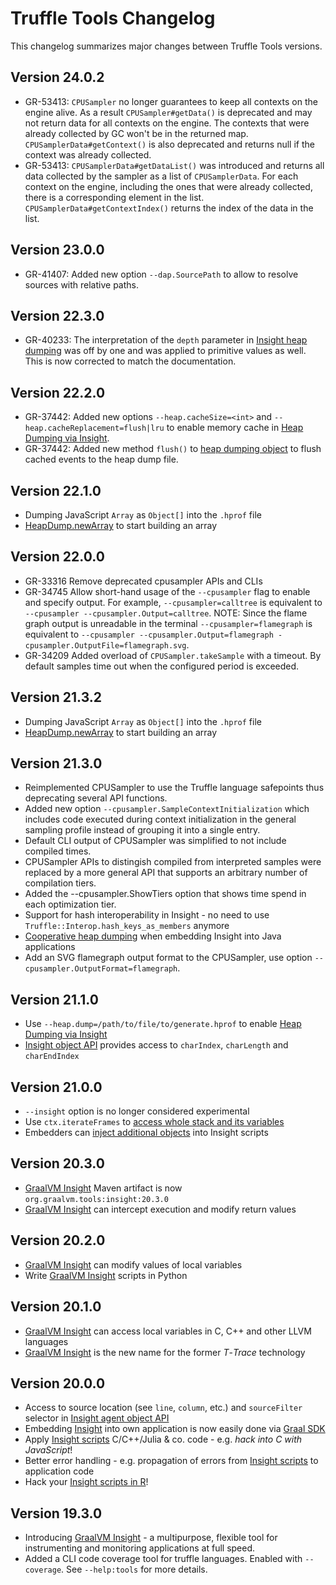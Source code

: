 # Truffle Tools Changelog

This changelog summarizes major changes between Truffle Tools versions.

## Version 24.0.2
* GR-53413: `CPUSampler` no longer guarantees to keep all contexts on the engine alive. As a result `CPUSampler#getData()` is deprecated and may not return data for all contexts on the engine. The contexts that were already collected by GC won't be in the returned map. `CPUSamplerData#getContext()` is also deprecated and returns null if the context was already collected.
* GR-53413: `CPUSamplerData#getDataList()` was introduced and returns all data collected by the sampler as a list of `CPUSamplerData`. For each context on the engine, including the ones that were already collected, there is a corresponding element in the list. `CPUSamplerData#getContextIndex()` returns the index of the data in the list.

## Version 23.0.0
* GR-41407: Added new option `--dap.SourcePath` to allow to resolve sources with relative paths.

## Version 22.3.0
* GR-40233: The interpretation of the `depth` parameter in [Insight heap dumping](../docs/tools/insight/Insight-Manual.md#heap-dumping) was off by one and was applied to primitive values as well. This is now corrected to match the documentation.

## Version 22.2.0
* GR-37442: Added new options `--heap.cacheSize=<int>` and `--heap.cacheReplacement=flush|lru` to enable memory cache in [Heap Dumping via Insight](../docs/tools/insight/Insight-Manual.md#heap-dumping-cache). 
* GR-37442: Added new method `flush()` to [heap dumping object](../docs/tools/insight/Insight-Manual.md#heap-dumping) to flush cached events to the heap dump file.

## Version 22.1.0
* Dumping JavaScript `Array` as `Object[]` into the `.hprof` file
* [HeapDump.newArray](https://www.graalvm.org/tools/javadoc/org/graalvm/tools/insight/heap/HeapDump.html) to start building an array

## Version 22.0.0
* GR-33316 Remove deprecated cpusampler APIs and CLIs
* GR-34745 Allow short-hand usage of the `--cpusampler` flag to enable and specify output. For example, `--cpusampler=calltree` is equivalent to `--cpusampler --cpusampler.Output=calltree`. NOTE: Since the flame graph output is unreadable in the terminal `--cpusampler=flamegraph` is equivalent to `--cpusampler --cpusampler.Output=flamegraph -cpusampler.OutputFile=flamegraph.svg`.
* GR-34209 Added overload of `CPUSampler.takeSample` with a timeout. By default samples time out when the configured period is exceeded.

## Version 21.3.2
* Dumping JavaScript `Array` as `Object[]` into the `.hprof` file
* [HeapDump.newArray](https://www.graalvm.org/tools/javadoc/org/graalvm/tools/insight/heap/HeapDump.html) to start building an array

## Version 21.3.0
* Reimplemented CPUSampler to use the Truffle language safepoints thus deprecating several API functions.
* Added new option `--cpusampler.SampleContextInitialization` which includes code executed during context initialization in the general sampling profile instead of grouping it into a single entry.
* Default CLI output of CPUSampler was simplified to not include compiled times.
* CPUSampler APIs to distingish compiled from interpreted samples were replaced by a more general API that supports an arbitrary number of compilation tiers.
* Added the --cpusampler.ShowTiers option that shows time spend in each optimization tier.
* Support for hash interoperability in Insight - no need to use `Truffle::Interop.hash_keys_as_members` anymore
* [Cooperative heap dumping](https://www.graalvm.org/tools/javadoc/org/graalvm/tools/insight/heap/package-summary.html) when embedding Insight into Java applications
* Add an SVG flamegraph output format to the CPUSampler, use option `--cpusampler.OutputFormat=flamegraph`.


## Version 21.1.0

* Use `--heap.dump=/path/to/file/to/generate.hprof` to enable [Heap Dumping via Insight](docs/Insight-Manual.md#Heap-Dumping)
* [Insight object API](https://www.graalvm.org/tools/javadoc/org/graalvm/tools/insight/Insight.html) provides access to `charIndex`, `charLength` and `charEndIndex`

## Version 21.0.0

* `--insight` option is no longer considered experimental
* Use `ctx.iterateFrames` to [access whole stack and its variables](docs/Insight-Manual.md#Accessing-whole-Stack)
* Embedders can [inject additional objects](docs/Insight-Embedding.md#Extending-Functionality-of-Insight-Scripts) into Insight scripts

## Version 20.3.0

* [GraalVM Insight](docs/Insight.md) Maven artifact is now `org.graalvm.tools:insight:20.3.0`
* [GraalVM Insight](docs/Insight-Manual.md#intercepting--altering-execution) can intercept execution and modify return values

## Version 20.2.0

* [GraalVM Insight](docs/Insight-Manual.md#modifying-local-variables) can modify values of local variables
* Write [GraalVM Insight](docs/Insight-Manual.md#python) scripts in Python

## Version 20.1.0

* [GraalVM Insight](docs/Insight-Manual.md#hack-into-the-c-code) can access local variables in C, C++ and other LLVM languages
* [GraalVM Insight](docs/Insight.md) is the new name for the former *T*-*Trace* technology

## Version 20.0.0
* Access to source location (see `line`, `column`, etc.) and `sourceFilter` selector in [Insight agent object API](https://www.graalvm.org/tools/javadoc/org/graalvm/tools/insight/Insight.html#VERSION)
* Embedding [Insight](docs/Insight-Embedding.md) into own application is now easily done via [Graal SDK](https://www.graalvm.org/tools/javadoc/org/graalvm/tools/insight/Insight.html#ID)
* Apply [Insight scripts](docs/Insight-Manual.md) C/C++/Julia & co. code - e.g. *hack into C with JavaScript*!
* Better error handling - e.g. propagation of errors from [Insight scripts](docs/Insight-Manual.md) to application code
* Hack your [Insight scripts in R](docs/Insight-Manual.md)!

## Version 19.3.0
* Introducing [GraalVM Insight](docs/Insight.md) - a  multipurpose, flexible tool for instrumenting and monitoring applications at full speed.
* Added a CLI code coverage tool for truffle languages. Enabled with `--coverage`. See `--help:tools` for more details.
